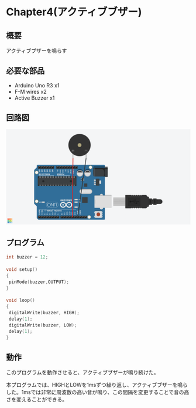 # Chapter4(アクティブブザー)

## 概要

アクティブブザーを鳴らす

## 必要な部品

- Arduino Uno R3 x1
- F-M wires x2
- Active Buzzer x1

## 回路図

![回路図](./circuit.png)

## プログラム

```cpp
int buzzer = 12;

void setup()
{
 pinMode(buzzer,OUTPUT);
}

void loop()
{
 digitalWrite(buzzer, HIGH);
 delay(1);
 digitalWrite(buzzer, LOW);
 delay(1);
} 
```

## 動作

このプログラムを動作させると、アクティブブザーが鳴り続けた。

本プログラムでは、HIGHとLOWを1msずつ繰り返し、アクティブブザーを鳴らした。1msでは非常に周波数の高い音が鳴り、この間隔を変更することで音の高さを変えることができる。
